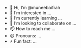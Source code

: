 - 👋 Hi, I’m @muneebaifrah
- 👀 I’m interested in ...
- 🌱 I’m currently learning ...
- 💞️ I’m looking to collaborate on ...
- 📫 How to reach me ...
- 😄 Pronouns: ...
- ⚡ Fun fact: ...

<!---
muneebaifrah/muneebaifrah is a ✨ special ✨ repository because its `README.md` (this file) appears on your GitHub profile.
You can click the Preview link to take a look at your changes.
--->
